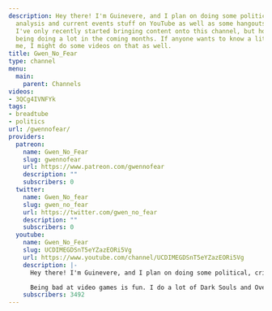 ```yaml
---
description: Hey there! I'm Guinevere, and I plan on doing some political, critical
  analysis and current events stuff on YouTube as well as some hangouts with friends.
  I've only recently started bringing content onto this channel, but hopefully I'll
  being doing a lot in the coming months. If anyone wants to know a little bit about
  me, I might do some videos on that as well.
title: Gwen_No_Fear
type: channel
menu:
  main:
    parent: Channels
videos:
- 3QCg4IVNFYk
tags:
- breadtube
- politics
url: /gwennofear/
providers:
  patreon:
    name: Gwen_No_Fear
    slug: gwennofear
    url: https://www.patreon.com/gwennofear
    description: ""
    subscribers: 0
  twitter:
    name: Gwen_No_fear
    slug: gwen_no_fear
    url: https://twitter.com/gwen_no_fear
    description: ""
    subscribers: 0
  youtube:
    name: Gwen_No_Fear
    slug: UCDIMEGDSnT5eYZazEORi5Vg
    url: https://www.youtube.com/channel/UCDIMEGDSnT5eYZazEORi5Vg
    description: |-
      Hey there! I'm Guinevere, and I plan on doing some political, critical analysis and current events stuff on YouTube as well as some hangouts with friends. I've only recently started bringing content onto this channel, but hopefully I'll being doing a lot in the coming months. If anyone wants to know a little bit about me, I might do some videos on that as well.

      Being bad at video games is fun. I do a lot of Dark Souls and Overwatch content, plus some others, so stick around for that as well.
    subscribers: 3492
---
```

